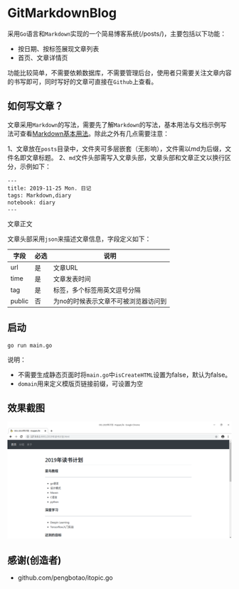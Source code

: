 # GitMarkdownBlog

采用`Go`语言和`Markdown`实现的一个简易博客系统(/posts/)，主要包括以下功能：

- 按日期、按标签展现文章列表
- 首页、文章详情页

功能比较简单，不需要依赖数据库，不需要管理后台，使用者只需要关注文章内容的书写即可，同时写好的文章可直接在`Github`上查看。


## 如何写文章？

文章采用`Markdown`的写法，需要先了解`Markdown`的写法，基本用法与文档示例写法可查看[Markdown基本用法](/posts/Markdown基本用法.md)。除此之外有几点需要注意：

1、文章放在`posts`目录中，文件夹可多层嵌套（无影响），文件需以md为后缀，文件名即文章标题。
2、`md`文件头部需写入文章头部，文章头部和文章正文以换行区分，示例如下：

 ```
---
title: 2019-11-25 Mon. 日记
tags: Markdown,diary
notebook: diary
---
```

 文章正文

文章头部采用`json`来描述文章信息，字段定义如下：

字段   | 必选 | 说明
---    | --- | ---
url    | 是  | 文章URL
time   | 是  |  文章发表时间
tag    | 是  | 标签，多个标签用英文逗号分隔
public | 否  | 为no的时候表示文章不可被浏览器访问到

## 启动

```
go run main.go
```

说明：

- 不需要生成静态页面时将`main.go`中`isCreateHTML`设置为false，默认为false。
- `domain`用来定义模版页链接前缀，可设置为空

## 效果截图

![截图](https://raw.githubusercontent.com/jiftle/gitmdblog/master/static/uploads/screenshot01.png)



## 感谢(创造者)

- github.com/pengbotao/itopic.go


